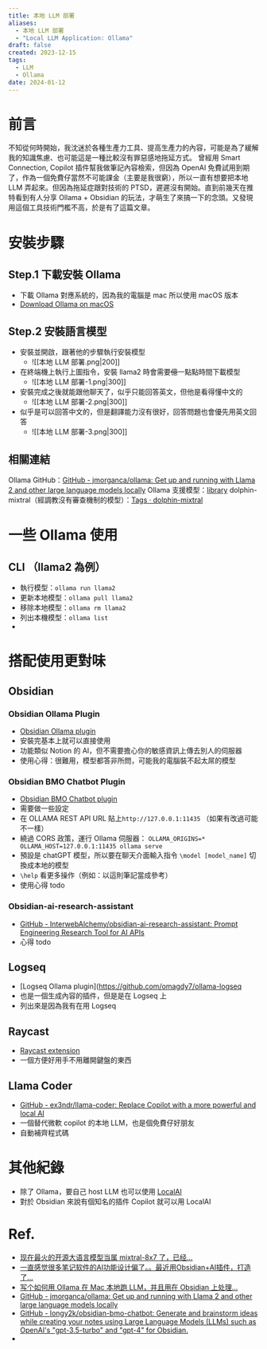 ```yaml
---
title: 本地 LLM 部署
aliases:
  - 本地 LLM 部署
  - "Local LLM Application: Ollama"
draft: false
created: 2023-12-15
tags:
  - LLM
  - Ollama
date: 2024-01-12
---
```

# 前言
不知從何時開始，我沈迷於各種生產力工具、提高生產力的內容，可能是為了緩解我的知識焦慮、也可能這是一種比較沒有罪惡感地拖延方式。
曾經用 Smart Connection, Copilot  插件幫我做筆記內容檢索，但因為 OpenAI 免費試用到期了，作為一個免費仔當然不可能課金（主要是我很窮），所以一直有想要把本地 LLM 弄起來。但因為拖延症跟對技術的 PTSD，遲遲沒有開始。直到前幾天在推特看到有人分享 Ollama + Obsidian 的玩法，才萌生了來搞一下的念頭。又發現用這個工具技術門檻不高，於是有了這篇文章。
# 安裝步驟
## Step.1 下載安裝 Ollama
- 下載 Ollama 對應系統的，因為我的電腦是 mac 所以使用 macOS 版本
- [Download Ollama on macOS](https://ollama.ai/download)
## Step.2 安裝語言模型
- 安裝並開啟，跟著他的步驟執行安裝模型
	- ![[本地 LLM 部署.png|200]]
- 在終端機上執行上圖指令，安裝 llama2 時會需要~~億~~一點點時間下載模型
	- ![[本地 LLM 部署-1.png|300]]
- 安裝完成之後就能跟他聊天了，似乎只能回答英文，但他是看得懂中文的
	- ![[本地 LLM 部署-2.png|300]]
- 似乎是可以回答中文的，但是翻譯能力沒有很好，回答問題也會優先用英文回答
	- ![[本地 LLM 部署-3.png|300]]
## 相關連結
Ollama GitHub：[GitHub - jmorganca/ollama: Get up and running with Llama 2 and other large language models locally](https://github.com/jmorganca/ollama)
Ollama 支援模型：[library](https://ollama.ai/library)
dolphin-mixtral（經調教沒有審查機制的模型）：[Tags · dolphin-mixtral](https://ollama.ai/library/dolphin-mixtral/tags)
# 一些 Ollama 使用
## CLI （llama2 為例）
- 執行模型：`ollama run llama2`
- 更新本地模型：`ollama pull llama2`
- 移除本地模型：`ollama rm llama2`
- 列出本機模型：`ollama list`
- 
# 搭配使用更對味
## Obsidian
### Obsidian Ollama Plugin
- [Obsidian Ollama plugin](https://github.com/hinterdupfinger/obsidian-ollama)
- 安裝完基本上就可以直接使用
- 功能類似 Notion 的 AI，但不需要擔心你的敏感資訊上傳去別人的伺服器
- 使用心得：很難用，模型都答非所問，可能我的電腦裝不起太屌的模型
### Obsidian BMO Chatbot Plugin
- [Obsidian BMO Chatbot plugin](https://github.com/longy2k/obsidian-bmo-chatbot)
- 需要做一些設定
- 在 OLLAMA REST API URL 貼上`http://127.0.0.1:11435` （如果有改過可能不一樣）
- 繞過 CORS 政策，運行 Ollama 伺服器：
  `OLLAMA_ORIGINS=* OLLAMA_HOST=127.0.0.1:11435 ollama serve`
- 預設是 chatGPT 模型，所以要在聊天介面輸入指令 `\model [model_name]` 切換成本地的模型
- `\help` 看更多操作（例如：以這則筆記當成參考）
- 使用心得 todo
### Obsidian-ai-research-assistant
- [GitHub - InterwebAlchemy/obsidian-ai-research-assistant: Prompt Engineering Research Tool for AI APIs](https://github.com/InterwebAlchemy/obsidian-ai-research-assistant)
- 心得 todo
## Logseq
- [Logseq Ollama plugin](https://github.com/omagdy7/ollama-logseq
- 也是一個生成內容的插件，但是是在 Logseq 上
- 列出來是因為我有在用 Logseq
## Raycast
- [Raycast extension](https://github.com/MassimilianoPasquini97/raycast_ollama)
- 一個方便好用手不用離開鍵盤的東西
## Llama Coder
- [GitHub - ex3ndr/llama-coder: Replace Copilot with a more powerful and local AI](https://github.com/ex3ndr/llama-coder)
- 一個替代微軟 copilot 的本地 LLM，也是個免費仔好朋友
- 自動補齊程式碼
# 其他紀錄
- 除了 Ollama，要自己 host LLM 也可以使用 [LocalAI](https://github.com/mudler/LocalAI)
- 對於 Obsidian 來說有個知名的插件  Copilot 就可以用 LocalAI
# Ref.
- [现在最火的开源大语言模型当属 mixtral-8x7 了，已经...](https://twitter.com/dotey/status/1735457201395814770)
- [一直感觉很多笔记软件的AI功能设计偏了。。最近用Obsidian+AI插件，打造了...](https://x.com/fuxiangPro/status/1734580043228328198?s=20)
- [写个如何用 Ollama 在 Mac 本地跑 LLM，并且用在 Obsidian 上处理...](https://x.com/op7418/status/1734492326599467291?s=20)
- [GitHub - jmorganca/ollama: Get up and running with Llama 2 and other large language models locally](https://github.com/jmorganca/ollama)
- [GitHub - longy2k/obsidian-bmo-chatbot: Generate and brainstorm ideas while creating your notes using Large Language Models (LLMs) such as OpenAI's "gpt-3.5-turbo" and "gpt-4" for Obsidian.](https://github.com/longy2k/obsidian-bmo-chatbot?tab=readme-ov-file)
- 